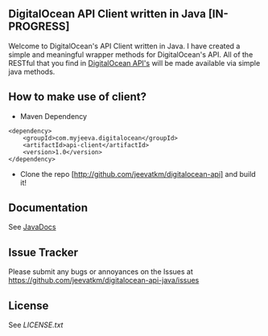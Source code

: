 DigitalOcean API Client written in Java [IN-PROGRESS]
---------------------------------------

Welcome to DigitalOcean's API Client written in Java. I have created a simple and meaningful wrapper methods for DigitalOcean's API. All of the RESTful that you find in [DigitalOcean API's][1] will be made available via simple java methods.


How to make use of client?
------------------------------------
* Maven Dependency
<pre><code>&lt;dependency>
    &lt;groupId>com.myjeeva.digitalocean&lt;/groupId>
    &lt;artifactId>api-client&lt;/artifactId>
    &lt;version>1.0&lt;/version>
&lt;/dependency></code></pre>

* Clone the repo [http://github.com/jeevatkm/digitalocean-api] and build it!


Documentation
-------------

See [JavaDocs][2]


Issue Tracker
-------------

Please submit any bugs or annoyances on the Issues at https://github.com/jeevatkm/digitalocean-api-java/issues

License
-------

See *LICENSE.txt*


[1]: https://api.digitalocean.com/
[2]: 
[3]: 
